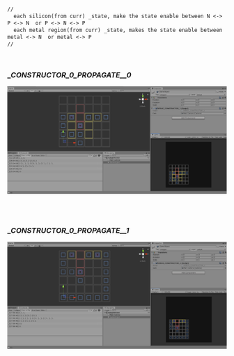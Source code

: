 <br>

```
//
  each silicon(from curr) _state, make the state enable between N <-> P <-> N  or P <-> N <-> P
  each metal region(from curr) _state, makes the state enable between metal <-> N  or metal <-> P
//

```


<br>

### __CONSTRUCTOR_0_PROPAGATE__0_

![_](https://github.com/an-alch3mist/_CONSTRUCTOR/blob/main/_0/_CONSTRUCTOR_0_PROPAGATE__0.PNG)

<br><br>



### __CONSTRUCTOR_0_PROPAGATE__1_

![_](https://github.com/an-alch3mist/_CONSTRUCTOR/blob/main/_0/_CONSTRUCTOR_0_PROPAGATE__1.PNG)

